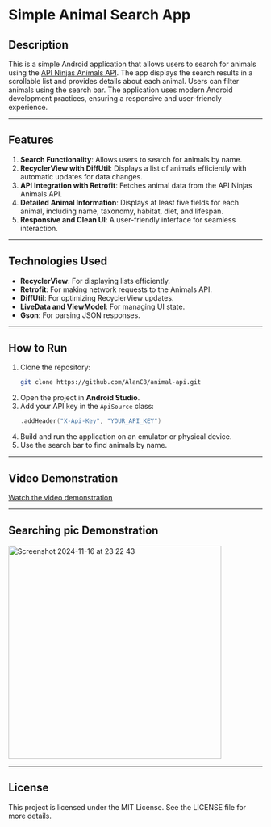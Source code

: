# Simple Animal Search App

## Description

This is a simple Android application that allows users to search for animals using the [API Ninjas Animals API](https://api-ninjas.com/api/animals). The app displays the search results in a scrollable list and provides details about each animal. Users can filter animals using the search bar. The application uses modern Android development practices, ensuring a responsive and user-friendly experience.

---

## Features

1. **Search Functionality**: Allows users to search for animals by name.
2. **RecyclerView with DiffUtil**: Displays a list of animals efficiently with automatic updates for data changes.
3. **API Integration with Retrofit**: Fetches animal data from the API Ninjas Animals API.
4. **Detailed Animal Information**: Displays at least five fields for each animal, including name, taxonomy, habitat, diet, and lifespan.
5. **Responsive and Clean UI**: A user-friendly interface for seamless interaction.

---

## Technologies Used

- **RecyclerView**: For displaying lists efficiently.
- **Retrofit**: For making network requests to the Animals API.
- **DiffUtil**: For optimizing RecyclerView updates.
- **LiveData and ViewModel**: For managing UI state.
- **Gson**: For parsing JSON responses.

---

## How to Run

1. Clone the repository:
   ```bash
   git clone https://github.com/AlanC8/animal-api.git
   ```
2. Open the project in **Android Studio**.
3. Add your API key in the `ApiSource` class:
   ```kotlin
   .addHeader("X-Api-Key", "YOUR_API_KEY")
   ```
4. Build and run the application on an emulator or physical device.
5. Use the search bar to find animals by name.

---

## Video Demonstration

[Watch the video demonstration](https://drive.google.com/file/d/13ZjDbQ3tah0t1X0QVvGbYWnUFYOH7BUy/view?usp=sharing)

---
## Searching pic Demonstration

<img width="422" alt="Screenshot 2024-11-16 at 23 22 43" src="https://github.com/user-attachments/assets/7a435334-9bc3-42b1-8fcb-577388a5fac5">

---

## License

This project is licensed under the MIT License. See the LICENSE file for more details.
